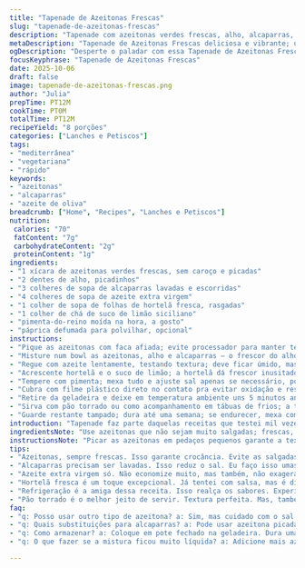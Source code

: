 ```yaml
---
title: "Tapenade de Azeitonas Frescas"
slug: "tapenade-de-azeitonas-frescas"
description: "Tapenade com azeitonas verdes frescas, alho, alcaparras, azeite e hortelã fresca; troquei as anchovas por alcaparras extras para uma versão menos salgada e mais vibrante. Mistura fácil, com textura rústica e aroma marcante. Serve bem em pães, torradas ou como acompanhamento de carnes frias. A refrigeração é essencial para acentuar sabores, mas não deixe muito tempo para não perder frescor."
metaDescription: "Tapenade de Azeitonas Frescas deliciosa e vibrante; uma receita mediterrânea cheia de sabores marcantes e texturas rústicas."
ogDescription: "Desperte o paladar com essa Tapenade de Azeitonas Frescas; perfeita para acompanhar pães e tábuas de frios, frescor e sabor em cada mordida."
focusKeyphrase: "Tapenade de Azeitonas Frescas"
date: 2025-10-06
draft: false
image: tapenade-de-azeitonas-frescas.png
author: "Julia"
prepTime: PT12M
cookTime: PT0M
totalTime: PT12M
recipeYield: "8 porções"
categories: ["Lanches e Petiscos"]
tags:
- "mediterrânea"
- "vegetariana"
- "rápido"
keywords:
- "azeitonas"
- "alcaparras"
- "azeite de oliva"
breadcrumb: ["Home", "Recipes", "Lanches e Petiscos"]
nutrition: 
 calories: "70"
 fatContent: "7g"
 carbohydrateContent: "2g"
 proteinContent: "1g"
ingredients:
- "1 xícara de azeitonas verdes frescas, sem caroço e picadas"
- "2 dentes de alho, picadinhos"
- "3 colheres de sopa de alcaparras lavadas e escorridas"
- "4 colheres de sopa de azeite extra virgem"
- "1 colher de sopa de folhas de hortelã fresca, rasgadas"
- "1 colher de chá de suco de limão siciliano"
- "pimenta-do-reino moída na hora, a gosto"
- "páprica defumada para polvilhar, opcional"
instructions:
- "Pique as azeitonas com faca afiada; evite processador para manter textura rústica e tiras pequenas que dão mordida e personalidade."
- "Misture num bowl as azeitonas, alho e alcaparras – o frescor do alho suave deve sobressair, não brigar com a mordida das alcaparras."
- "Regue com azeite lentamente, testando textura; deve ficar úmido, mas não oleoso demais, como uma pasta grossa."
- "Acrescente hortelã e o suco de limão; a hortelã dá frescor inusitado, muda o jogo do tradicional, seduz o olfato, melhora sabor."
- "Tempere com pimenta; mexa tudo e ajuste sal apenas se necessário, pois as alcaparras já são salgadas – testa antes para não exagerar."
- "Cubra com filme plástico direto no contato pra evitar oxidação e ressecamento; refrigere por mínimo 20 minutos a umas 4°C;"
- "Retire da geladeira e deixe em temperatura ambiente uns 5 minutos antes de servir; sabor fica mais vivo."
- "Sirva com pão torrado ou como acompanhamento em tábuas de frios; a textura mais granulada segura molhos e complementos sem sair da casca."
- "Guarde restante tampado; dura até uma semana; se endurecer, mexa com um fiozinho extra de azeite para soltar a pasta."
introduction: "Tapenade faz parte daquelas receitas que testei mil vezes antes de achar meu jeito. Sempre quis uma textura que desse música ao mordê-la – aquela sensação granulada, com pedaços que cruzam bocas e cheiros que lembram tardes no Mediterrâneo. A primeira versão que fiz tinha anchovas - direto da França –, mas quis experimentar sem para não pesar no sal; alcaparras extras deram uma acidez na medida certa. Hortelã? Comentada quase como heresia, mas o frescor inesperado casa com o azeite e ajo, tira do lugar-comum. É prática, rápida, e a parte fundamental é a paciência: deixar na geladeira até os sabores se assentarem, só aí se revela o segredo da camada de sabores, textura e aroma. Um verdadeiro milagre simples."
ingredientsNote: "Use azeitonas que não sejam muito salgadas; frescas, verdes e sem caroço garantem a textura que procuro, diferente da pastosa tradicional. Se não achar hortelã fresca, salsa curta caminho, mas o efeito será outro – experimente adicionar folhas na hora de misturar para aproveitar aroma. Azeite tem que ser bom, de qualidade, mas não exagere na quantidade para evitar uma pastinha oleosa. Alcaparras, sempre lavadas; a água tira excesso de sal para não dominar tudo. O limão siciliano dá um toque ácido leve, que harmoniza sem invadir. Vale trocar o alho por alho-poró ou cebola-roxa minimamente picada para variações sazonais e mais doçura."
instructionsNote: "Picar as azeitonas em pedaços pequenos garante a textura e evita que vire molho. Misturar os ingredientes secos antes de adicionar azeite ajuda na distribuição uniforme dos sabores. Derramar o azeite aos poucos é fundamental para controlar a umidade da pasta; se parecer muito líquido, pare. Hortelã sempre por último para não perder aroma. Refrigeração faz toda diferença – é quando os temperos casam e o sabor amadurece. Evite usar processador; perde o charme rústico e fica pastoso demais. Sempre prove e ajuste sal e pimenta ao final para não exagerar, pois o sabor muda com o descanso. Sirva logo após tirar da geladeira pra aproveitar aroma mais evidente e sabor menos pesado."
tips:
- "Azeitonas, sempre frescas. Isso garante crocância. Evite as salgadas ou enlatadas, isso muda a textura e o sabor. Eu já fiz com as que encontrei na prateleira e não ficou bom. E viva a escolha certa!"
- "Alcaparras precisam ser lavadas. Isso reduz o sal. Eu faço isso umas duas vezes, pra tirar o excesso. Se não, fica tudo salgado. Lembre-se do balancear;"
- "Azeite extra virgem só. Não economize muito, mas também, não exagera. Colocar demais torna tudo oleoso. Uma pasta grossa é o ideal, então olhe com atenção. Com o tempo, aprendi a medir com a visão."
- "Hortelã fresca é um toque excepcional. Já tentei com salsa, mas é diferente. A frescura chama a atenção. Rasgue, não corte com faca. Aromas, texturas, tudo importa aqui."
- "Refrigeração é a amiga dessa receita. Isso realça os sabores. Experimente, deixe pelo menos 20 min. Mas, não esqueça de retirar 5 min antes de servir. Impacto melhor com calor."
- "Pão torrado é o melhor jeito de servir. Textura perfeita. Mas, também pode usar em tábuas de frios. Já fiz isso em várias festas. Segurança alimentar; guarde o que sobra em pote fechado."
faq:
- "q: Posso usar outro tipo de azeitona? a: Sim, mas cuidado com o sal. Se forem muito salgadas, a receita muda. Procure as verdes. E sempre, sem caroço. Pode ser bem confuso."
- "q: Quais substituições para alcaparras? a: Pode usar azeitona picada. Mas, dá outro gosto. E não vai ter a mesma acidez. A alcaparra traz algo único a mistura. Tente e então veja."
- "q: Como armazenar? a: Coloque em pote fechado na geladeira. Dura uma semana. Se endurecer, azeite é a solução. Um pouco só. Massageie e solta mais. Não encha demais."
- "q: O que fazer se a mistura ficou muito líquida? a: Adicione mais azeitonas; vai dar liga. Se não, deixe descoberto e deixe em temperatura ambiente. Isso ajuda a secar um pouco. A paciência é chave."

---
```

